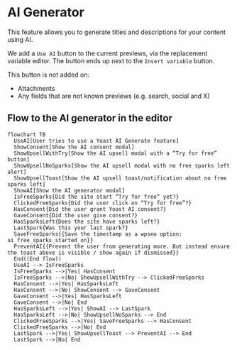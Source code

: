 # AI Generator

This feature allows you to generate titles and descriptions for your content using AI.

We add a `Use AI` button to the current previews, via the replacement variable editor. The button ends up next to the
`Insert variable` button.

This button is not added on:

- Attachments
- Any fields that are not known previews (e.g. search, social and X)

## Flow to the AI generator in the editor

```mermaid
flowchart TB
  UseAI[User tries to use a Yoast AI Generate feature]
  ShowConsent[Show the AI consent modal]
  ShowUpsellWithTry[Show the AI upsell modal with a “Try for free” button]
  ShowUpsellNoSparks[Show the AI upsell modal with no free sparks left alert]
  ShowUpsellToast[Show the AI upsell toast/notification about no free sparks left]
  ShowAI[Show the AI generator modal]
  IsFreeSparks{Did the site start “Try for free” yet?}
  ClickedFreeSparks{Did the user click on “Try for free”?}
  HasConsent{Did the user grant Yoast AI consent?}
  GaveConsent{Did the user give consent?}
  HasSparksLeft{Does the site have sparks left?}
  LastSpark{Was this your last spark?}
  SaveFreeSparks{{Save the timestamp as a wpseo option: ai_free_sparks_started_on}}
  PreventAI{{Prevent the user from generating more. But instead ensure the toast above is visible / show again if dismissed}}
  End((End flow))
  UseAI --> IsFreeSparks
  IsFreeSparks -->|Yes| HasConsent
  IsFreeSparks -->|No| ShowUpsellWithTry --> ClickedFreeSparks
  HasConsent -->|Yes| HasSparksLeft
  HasConsent -->|No| ShowConsent --> GaveConsent
  GaveConsent -->|Yes| HasSparksLeft
  GaveConsent -->|No| End
  HasSparksLeft -->|Yes| ShowAI --> LastSpark
  HasSparksLeft -->|No| ShowUpsellNoSparks --> End
  ClickedFreeSparks -->|Yes| SaveFreeSparks --> HasConsent
  ClickedFreeSparks -->|No| End
  LastSpark -->|Yes| ShowUpsellToast --> PreventAI --> End
  LastSpark -->|No| End
```
